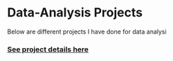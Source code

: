# Data-Analysis Projects

Below are different projects I have done for data analysi


### [See project details here](https://github.com/bukkywins/Data-Analysis_Project-1/blob/main/Project-1_Details.md)
